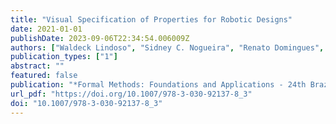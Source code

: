 ```yaml
---
title: "Visual Specification of Properties for Robotic Designs"
date: 2021-01-01
publishDate: 2023-09-06T22:34:54.006009Z
authors: ["Waldeck Lindoso", "Sidney C. Nogueira", "Renato Domingues", "Lucas Lima"]
publication_types: ["1"]
abstract: ""
featured: false
publication: "*Formal Methods: Foundations and Applications - 24th Brazilian Symposium, SBMF 2021, Virtual Event, December 6-10, 2021, Proceedings*"
url_pdf: "https://doi.org/10.1007/978-3-030-92137-8_3"
doi: "10.1007/978-3-030-92137-8_3"
---
```


